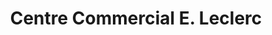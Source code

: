 ---
title: "Centre Commercial E. Leclerc"
url: /lunel/centre-commercial-e-leclerc/
shop: supermarché
---